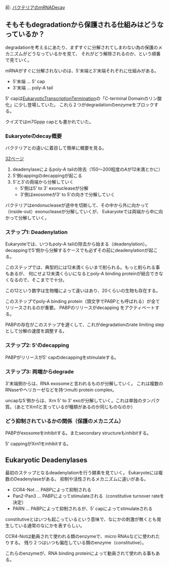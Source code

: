 前: [バクテリアのmRNADecay](%E3%83%90%E3%82%AF%E3%83%86%E3%83%AA%E3%82%A2%E3%81%AEmRNADecay)

## そもそもdegradationから保護される仕組みはどうなっているか？

degradationを考えるにあたり、まずすぐに分解されてしまわない為の保護のメカニズムがどうなっているかを見て、
それがどう解除されるのか、という順番で見ていく。

mRNAがすぐに分解されないのは、5'末端と3'末端それぞれに仕組みがある。

- 5'末端 ... 5' cap
- 3'末端 ... poly-A tail

5' capは[EukaryoticTranscriptionTermination](EukaryoticTranscriptionTermination)の「C-terminal Domainのリン酸化」に少し登場していた。
これら２つがdegradationのenzymeをブロックする。

クイズではm7Gppp capとも書かれていた。

### Eukaryoteのdecay概要

バクテリアとの違いに着目して簡単に概要を見る。

[32ページ](https://karino2.github.io/ImageGallery/MolecularBiology728x3.html#lg=1&slide=31)

1. deadenylaseによるpoly-A tailの除去（150〜200程度のAが12未満とかに）
2. 5'側cappingのdecappingが起こる
3. 5'と3'の両端から分解していく
   - 5'側は5' to 3' exonucleaseが分解
   - 3'側はexosomeが3' to 5'の向きで分解していく

バクテリアはendonucleaseが途中を切断して、その中から外に向かって（inside-out）exonucleaseが分解していくが、
Eukaryoteでは両端から中に向かって分解していく。

### ステップ1: Deadenylation

Eukaryoteでは、いつもpoly-A tailの除去から始まる（deadenylation）。
decappingで5'側から分解するケースでも必ずその前にdeadenylationが起こる。

このステップでは、典型的には12未満くらいまで削られる。もっと削られる事もあるが、
何にせよ12未満くらいになるとpoly-A binding proteinが結合できなくなるので、そこまでで十分。

この12という数字は生物種によって違いはあり、20くらいの生物も存在する。

このステップでpoly-A binding protein（頭文字でPABPとも呼ばれる）が全てリリースされるのが重要。
PABPのリリースがdecapping をアクティベートする。

PABPの存在がこのステップを遅くして、これがdegradationのrate limiting stepとして分解の速度を調整する。

### ステップ2: 5'のdecapping

PABPがリリースが5' capのdecappingをstimulateする。

### ステップ3: 両端からdegrade

3'末端側からは、RNA exosomeと言われるものが分解していく。
これは複数のRNaseやヘリカーゼなどを持つmulti protein complex。

uncapな5'側からは、Xrn 5' to 3' exoが分解していく。これは単独のタンパク質。（あとでXrn1と言っているが種類があるのか同じものなのか）

### どう抑制されているかの関係（保護のメカニズム）

PABPがexosomeをinhibitする。またsecondary structureもinhibitする。

5' cappingがXrn1をinhibitする。

## Eukaryotic Deadenylases

最初のステップとなるdeadenylationを行う酵素を見ていく。
Eukaryoteには複数のDeadenylaseがある。
抑制や活性されるメカニズムに違いがある。

- CCR4-Not ... PABPによって抑制される
- Pan2-Pan3 ... PABPによってstimulateされる（constitutive turnover rateを決定）
- PARN ... PABPによって抑制されるが、5' capによってstimulateされる

constitutiveとはいつも起こっているという意味で、なにかの刺激が無くとも発生している通常のなにかを表すらしい。

CCR4-Notは動員されて使われる類のenzymeで、micro RNAsなどに使われたりする。
残り２つはいつも偏在している類のenzyme（constitutive）。

これらのenzymeが、RNA binding proteinによって動員されて使われる事もある。